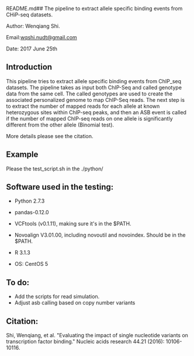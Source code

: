 README.md## The pipeline to extract allele specific binding events from CHiP-seq datasets.

Author: Wenqiang Shi.

Email:wqshi.nudt@gmail.com

Date: 2017 June 25th

## Introduction

This pipeline tries to extract allele specific binding events from ChIP_seq datasets. The pipeline takes as input both ChIP-Seq and called genotype data from the same cell. The called genotypes are used to create the associated personalized genome to map ChIP-Seq reads. The next step is to extract the number of mapped reads for each allele at known heterozygous sites within ChIP-seq peaks, and then an ASB event is called if the number of mapped ChIP-seq reads on one allele is significantly different from the other allele (Binomial test).

More details please see the citation.


## Example

Please the test_script.sh in the ./python/



## Software used in the testing:

* Python 2.7.3

* pandas-0.12.0

* VCFtools (v0.1.11), making sure it's in the $PATH.

* Novoalign V3.01.00, including novoutil and novoindex. Should be in the $PATH. 

* R 3.1.3

* OS: CentOS 5

## To do:
* Add the scripts for read simulation.
* Adjust asb calling based on copy number variants

## Citation:
Shi, Wenqiang, et al. "Evaluating the impact of single nucleotide variants on transcription factor binding." Nucleic acids research 44.21 (2016): 10106-10116.







